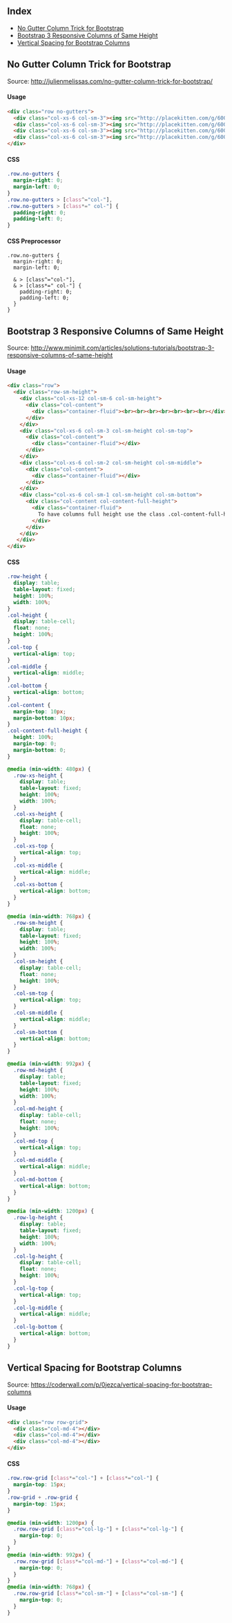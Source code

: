 ## Index

* [No Gutter Column Trick for Bootstrap](https://github.com/cheton/notes/blob/master/Bootstrap.md#no-gutter-column-trick-for-bootstrap)
* [Bootstrap 3 Responsive Columns of Same Height](https://github.com/cheton/notes/blob/master/Bootstrap.md#bootstrap-3-responsive-columns-of-same-height)
* [Vertical Spacing for Bootstrap Columns](https://github.com/cheton/notes/blob/master/Bootstrap.md#vertical-spacing-for-bootstrap-columns)

## No Gutter Column Trick for Bootstrap

Source: http://julienmelissas.com/no-gutter-column-trick-for-bootstrap/

#### Usage
```html
<div class="row no-gutters">
  <div class="col-xs-6 col-sm-3"><img src="http://placekitten.com/g/600"></div>
  <div class="col-xs-6 col-sm-3"><img src="http://placekitten.com/g/600"></div>
  <div class="col-xs-6 col-sm-3"><img src="http://placekitten.com/g/600"></div>
  <div class="col-xs-6 col-sm-3"><img src="http://placekitten.com/g/600"></div>
</div>
```

#### CSS
```css
.row.no-gutters {
  margin-right: 0;
  margin-left: 0;
}
.row.no-gutters > [class^="col-"],
.row.no-gutters > [class*=" col-"] {
  padding-right: 0;
  padding-left: 0;
}
```

#### CSS Preprocessor
```stylus
.row.no-gutters {
  margin-right: 0;
  margin-left: 0;

  & > [class^="col-"],
  & > [class*=" col-"] {
    padding-right: 0;
    padding-left: 0;
  }
}
```

## Bootstrap 3 Responsive Columns of Same Height

Source: http://www.minimit.com/articles/solutions-tutorials/bootstrap-3-responsive-columns-of-same-height

#### Usage
```html
<div class="row">
  <div class="row-sm-height">
    <div class="col-xs-12 col-sm-6 col-sm-height">
      <div class="col-content">
        <div class="container-fluid"><br><br><br><br><br><br><br></div>
      </div>
    </div>
    <div class="col-xs-6 col-sm-3 col-sm-height col-sm-top">
      <div class="col-content">
        <div class="container-fluid"></div>
      </div>
    </div>
    <div class="col-xs-6 col-sm-2 col-sm-height col-sm-middle">
      <div class="col-content">
        <div class="container-fluid"></div>
      </div>
    </div>
    <div class="col-xs-6 col-sm-1 col-sm-height col-sm-bottom">
      <div class="col-content col-content-full-height">
        <div class="container-fluid">
          To have columns full height use the class .col-content-full-height, it gives 100% height to the content container.
        </div>
      </div>
    </div>
   </div>
</div>
```

#### CSS
```css
.row-height {
  display: table;
  table-layout: fixed;
  height: 100%;
  width: 100%;
}
.col-height {
  display: table-cell;
  float: none;
  height: 100%;
}
.col-top {
  vertical-align: top;
}
.col-middle {
  vertical-align: middle;
}
.col-bottom {
  vertical-align: bottom;
}
.col-content {
  margin-top: 10px;
  margin-bottom: 10px;
}
.col-content-full-height {
  height: 100%;
  margin-top: 0;
  margin-bottom: 0;
}

@media (min-width: 480px) {
  .row-xs-height {
    display: table;
    table-layout: fixed;
    height: 100%;
    width: 100%;
  }
  .col-xs-height {
    display: table-cell;
    float: none;
    height: 100%;
  }
  .col-xs-top {
    vertical-align: top;
  }
  .col-xs-middle {
    vertical-align: middle;
  }
  .col-xs-bottom {
    vertical-align: bottom;
  }
}

@media (min-width: 768px) {
  .row-sm-height {
    display: table;
    table-layout: fixed;
    height: 100%;
    width: 100%;
  }
  .col-sm-height {
    display: table-cell;
    float: none;
    height: 100%;
  }
  .col-sm-top {
    vertical-align: top;
  }
  .col-sm-middle {
    vertical-align: middle;
  }
  .col-sm-bottom {
    vertical-align: bottom;
  }
}

@media (min-width: 992px) {
  .row-md-height {
    display: table;
    table-layout: fixed;
    height: 100%;
    width: 100%;
  }
  .col-md-height {
    display: table-cell;
    float: none;
    height: 100%;
  }
  .col-md-top {
    vertical-align: top;
  }
  .col-md-middle {
    vertical-align: middle;
  }
  .col-md-bottom {
    vertical-align: bottom;
  }
}

@media (min-width: 1200px) {
  .row-lg-height {
    display: table;
    table-layout: fixed;
    height: 100%;
    width: 100%;
  }
  .col-lg-height {
    display: table-cell;
    float: none;
    height: 100%;
  }
  .col-lg-top {
    vertical-align: top;
  }
  .col-lg-middle {
    vertical-align: middle;
  }
  .col-lg-bottom {
    vertical-align: bottom;
  }
}
```

## Vertical Spacing for Bootstrap Columns

Source: https://coderwall.com/p/0jezca/vertical-spacing-for-bootstrap-columns

#### Usage
```html
<div class="row row-grid">
  <div class="col-md-4"></div>
  <div class="col-md-4"></div>
  <div class="col-md-4"></div>
</div>
```

#### CSS
```css
.row.row-grid [class*="col-"] + [class*="col-"] {
  margin-top: 15px;
}
.row-grid + .row-grid {
  margin-top: 15px;
}

@media (min-width: 1200px) {
  .row.row-grid [class*="col-lg-"] + [class*="col-lg-"] {
    margin-top: 0;
  }
}
@media (min-width: 992px) {
  .row.row-grid [class*="col-md-"] + [class*="col-md-"] {
    margin-top: 0;
  }
}
@media (min-width: 768px) {
  .row.row-grid [class*="col-sm-"] + [class*="col-sm-"] {
    margin-top: 0;
  }
}
```
